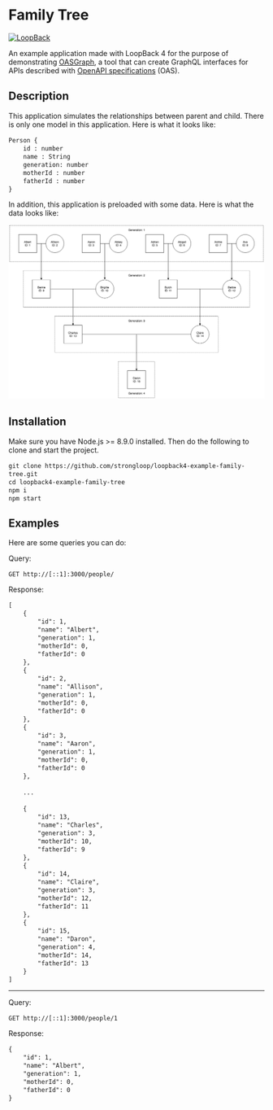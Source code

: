 # Family Tree

[![LoopBack](https://github.com/strongloop/loopback-next/raw/master/docs/site/imgs/branding/Powered-by-LoopBack-Badge-(blue)-@2x.png)](http://loopback.io/)

An example application made with LoopBack 4 for the purpose of demonstrating [OASGraph](https://github.com/strongloop/oasgraph), a tool that can create GraphQL interfaces for APIs described with [OpenAPI specifications](https://www.openapis.org/) (OAS).

## Description

This application simulates the relationships between parent and child. There is only one model in this application. Here is what it looks like:

```
Person {
	id : number
	name : String
	generation: number
	motherId : number
	fatherId : number
}
```

In addition, this application is preloaded with some data. Here is what the data looks like:

![Data diagram](./docs/data_diagram.png "Data diagram")

## Installation

Make sure you have Node.js >= 8.9.0 installed. Then do the following to clone and start the project.

```
git clone https://github.com/strongloop/loopback4-example-family-tree.git
cd loopback4-example-family-tree
npm i
npm start
```

## Examples

Here are some queries you can do:

Query:
```
GET http://[::1]:3000/people/
```

Response:
```
[
    {
        "id": 1,
        "name": "Albert",
        "generation": 1,
        "motherId": 0,
        "fatherId": 0
    },
    {
        "id": 2,
        "name": "Allison",
        "generation": 1,
        "motherId": 0,
        "fatherId": 0
    },
    {
        "id": 3,
        "name": "Aaron",
        "generation": 1,
        "motherId": 0,
        "fatherId": 0
    },

    ...

    {
        "id": 13,
        "name": "Charles",
        "generation": 3,
        "motherId": 10,
        "fatherId": 9
    },
    {
        "id": 14,
        "name": "Claire",
        "generation": 3,
        "motherId": 12,
        "fatherId": 11
    },
    {
        "id": 15,
        "name": "Daron",
        "generation": 4,
        "motherId": 14,
        "fatherId": 13
    }
]
```

***

Query:
```
GET http://[::1]:3000/people/1
```

Response:
```
{
    "id": 1,
    "name": "Albert",
    "generation": 1,
    "motherId": 0,
    "fatherId": 0
}
```

